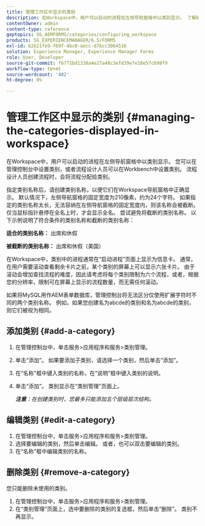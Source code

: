 ```yaml
---
title: 管理工作区中显示的类别
description: 在Workspace中，用户可以启动的进程在左侧导航窗格中以类别显示。 了解如何管理工作区中显示的这些类别。
contentOwner: admin
content-type: reference
geptopics: SG_AEMFORMS/categories/configuring_workspace
products: SG_EXPERIENCEMANAGER/6.5/FORMS
exl-id: 62621fe9-f69f-4bc0-aecc-d7bcc3064516
solution: Experience Manager, Experience Manager Forms
role: User, Developer
source-git-commit: f6771bd1338a4e27a48c3efd39efe18e57cb98f9
workflow-type: tm+mt
source-wordcount: '482'
ht-degree: 0%

---
```


# 管理工作区中显示的类别 {#managing-the-categories-displayed-in-workspace}

在Workspace中，用户可以启动的进程在左侧导航窗格中以类别显示。 您可以在管理控制台中设置类别，或者流程设计人员可以在Workbench中设置类别。 流程设计人员创建流程时，会将流程分配给类别。

指定类别名称后，请创建类别名称，以便它们在Workspace导航窗格中正确显示。 默认情况下，左侧导航窗格的固定宽度为210像素，约为24个字符。 如果指定的类别名称太长，无法容纳在左侧导航窗格的固定宽度内，则该名称会被截断。 仅当鼠标指针悬停在全名上时，才会显示全名。 尝试避免将截断的类别名称。 以下示例说明了符合条件的类别名称和截断的类别名称：

**适合的类别名称：** 出席和休假

**被截断的类别名称：** 出席和休假（美国）

在Workspace中，类别中的进程通常在“启动进程”页面上显示为信息卡。 通常，在用户需要滚动查看剩余卡片之前，某个类别的屏幕上可以显示六张卡片。 由于滚动会增加查找流程的难度，因此请考虑将每个类别限制为六个流程，或者，根据您的分辨率，限制可在屏幕上显示的流程数量，而无需任何滚动。

如果将MySQL用作AEM表单数据库，管理控制台将无法区分仅使用扩展字符时不同的两个类别名称。 例如，如果您创建名为abcde的类别和名为abcde的类别，则它们被视为相同。

## 添加类别 {#add-a-category}

1. 在管理控制台中，单击服务>应用程序和服务>类别管理。
1. 单击“添加”。 如果要添加子类别，请选择一个类别，然后单击“添加”。
1. 在“名称”框中键入类别的名称，在“说明”框中键入类别的说明。
1. 单击“添加”。 类别显示在“类别管理”页面上。

   ***注意&#x200B;**：在创建类别时，您最多只能添加五个层级层次结构。*

## 编辑类别 {#edit-a-category}

1. 在管理控制台中，单击服务>应用程序和服务>类别管理。
1. 选择要编辑的类别，然后单击编辑。 或者，也可以双击要编辑的类别。
1. 在“名称”框中编辑类别的名称。

## 删除类别 {#remove-a-category}

您只能删除未使用的类别。

1. 在管理控制台中，单击服务>应用程序和服务>类别管理。
1. 在“类别管理”页面上，选中要删除的类别的复选框，然后单击“删除”。 类别不再显示。
